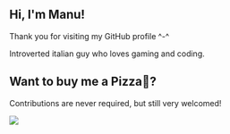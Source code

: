 ## Hi, I'm Manu!   
Thank you for visiting my GitHub profile ^-^

Introverted italian guy who loves gaming and coding. 

## Want to buy me a Pizza🍕?  
Contributions are never required, but still very welcomed! 
<div align="left">
            <a href="https://ko-fi.com/manuelink98" target="_blank" style="display: inline-block;">
                <img
                    src="https://img.shields.io/badge/Donate-Ko--fi-F16061.svg?style=flat-square&logo=ko-fi" 
                    align="left"
                />
            </a></div>
<br />
